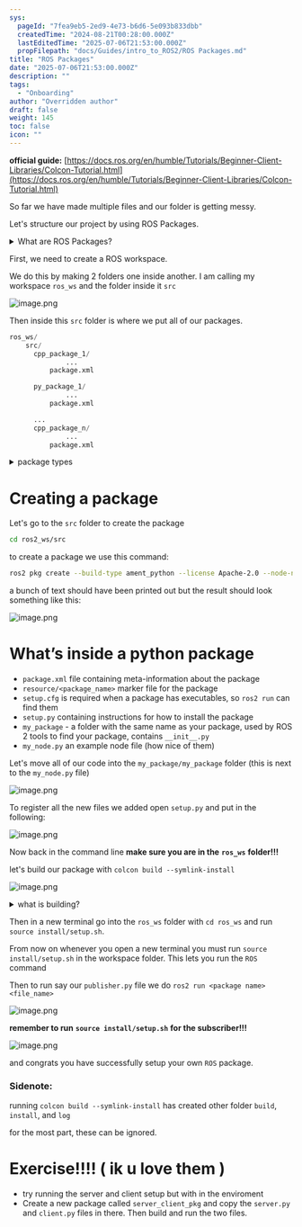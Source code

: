 ```yaml
---
sys:
  pageId: "7fea9eb5-2ed9-4e73-b6d6-5e093b833dbb"
  createdTime: "2024-08-21T00:28:00.000Z"
  lastEditedTime: "2025-07-06T21:53:00.000Z"
  propFilepath: "docs/Guides/intro_to_ROS2/ROS Packages.md"
title: "ROS Packages"
date: "2025-07-06T21:53:00.000Z"
description: ""
tags:
  - "Onboarding"
author: "Overridden author"
draft: false
weight: 145
toc: false
icon: ""
---
```


**official guide:** [https://docs.ros.org/en/humble/Tutorials/Beginner-Client-Libraries/Colcon-Tutorial.html](https://docs.ros.org/en/humble/Tutorials/Beginner-Client-Libraries/Colcon-Tutorial.html)

So far we have made multiple files and our folder is getting messy.

Let's structure our project by using ROS Packages.

<details>
      <summary>What are ROS Packages?</summary>
      ROS Packages are, as the name implies, packages of code that are highly sharable between ROS developers.
  </details>

First, we need to create a ROS workspace.

We do this by making 2 folders one inside another. I am calling my workspace `ros_ws` and the folder inside it `src`

![image.png](https://prod-files-secure.s3.us-west-2.amazonaws.com/d518164a-d88e-44d1-a4ee-3adb3bd8bce0/70706947-fd18-4537-a67b-e12946812d31/image.png?X-Amz-Algorithm=AWS4-HMAC-SHA256&X-Amz-Content-Sha256=UNSIGNED-PAYLOAD&X-Amz-Credential=ASIAZI2LB4662TARYYZD%2F20250715%2Fus-west-2%2Fs3%2Faws4_request&X-Amz-Date=20250715T042947Z&X-Amz-Expires=3600&X-Amz-Security-Token=IQoJb3JpZ2luX2VjECQaCXVzLXdlc3QtMiJHMEUCIQCzZM3ib8VgfypQqliJ19RlfGbzkWwD2NVntb3HOQUM7gIgItR1Mgeaq8CktVdG8AnmpHEl99v%2FkFquNaoxZjCUOOAq%2FwMIPRAAGgw2Mzc0MjMxODM4MDUiDPn61%2BHjzr7M3DjKICrcAxzYpvz0pGEW5J87eBzVgSHBs3RdVfN6JPA%2F0pjUkHrThhQUWuZcZJNWzMkVofQvcJ4elv%2FyN05wWB4baw2W2S870PcsI0guzcvlakA%2FdzweZH4zVFCiyQMG3VVmmYKDg8SAYRyq45TrA%2B8RiN5zEea37%2BFfjXZVPyIgItFEte%2B2pT2gciafHl8xJ6iIXi6Yaho0YZZUvBTKg79n0b4x4yB4pTvM3e9NPQkeXbyCeulhVrLLzL6TSzKpuiqKQsZU71aFPVcwha2ocNRw00qiN%2FGqnzhDdOQxdAIWDcah5Wf%2FDGQaa1skE%2B%2FLoZqeLbebaNIkP91i1nbp8%2FaI54kJLr7j%2F1BM%2BrF5qi%2Bc70%2F1nbdFBtg9Wh8A0aHmc2f1t%2FXA5u1AtAl5QJ8jC0OwB7yNF7NAx42Z1zVsVPmo9bbdf6MUKiqTvLdh83RBPqzCDlI202j2hbpsAXlSVZVYVpBFs2%2BRzm6miAS5JbH80Us2%2BPK0qhYbtEkhNmSe8Ko2qFozKJ7%2FEynTRcM3765GLuJzoHQCs53fpBLJ%2B4xos2N8ephkhoVPMZmIhaIEt0UfJW4yKeHwL9j34R%2FwkyyBXGPHC39ZsFepkVMvqXKbX6yXoTFdGcxcs37ZlkhD0LZwMJuq18MGOqUBA2HZ3MnaKmvpmE%2BoRmJIf5seVF1jF6ceOxD0avzufLtMc%2FE8PRly8gpRoPC9QmE4%2BxswpJi0nisT%2Fz8qLAjTMLyE4ITUllNGZS3QURzUfdlpECIdIzOGIJySF3K5TnX%2BOc5bE7z3zlAMdeB3IyXb5XSnnnwOyoFmOkrI6JLvWKqhsqiWzHIzhXBMHeIwyIhOOTtMhA723GG4exppn3iEAijrWEUn&X-Amz-Signature=32f8ed69ffa23bdf21d7b10abc8f5b59a0ae94bdc50cb56d2b7e7976261e1708&X-Amz-SignedHeaders=host&x-amz-checksum-mode=ENABLED&x-id=GetObject)

Then inside this `src` folder is where we put all of our packages.

```python
ros_ws/
    src/
      cpp_package_1/
		      ...
          package.xml

      py_package_1/
		      ...
          package.xml

      ...
      cpp_package_n/
		      ...
          package.xml

```

<details>

<summary>package types</summary>

packages can be either `C++` or python.

the intern file structure is different for each but for this guide we will stick to creating python packages

</details>

# Creating a package

Let's go to the `src` folder to create the package

```bash
cd ros2_ws/src
```

to create a package we use this command:

```bash
ros2 pkg create --build-type ament_python --license Apache-2.0 --node-name my_node my_package
```

a bunch of text should have been printed out but the result should look something like this:

![image.png](https://prod-files-secure.s3.us-west-2.amazonaws.com/d518164a-d88e-44d1-a4ee-3adb3bd8bce0/e6cf1e3f-8512-4a3e-b131-079f800bf3e8/image.png?X-Amz-Algorithm=AWS4-HMAC-SHA256&X-Amz-Content-Sha256=UNSIGNED-PAYLOAD&X-Amz-Credential=ASIAZI2LB4662TARYYZD%2F20250715%2Fus-west-2%2Fs3%2Faws4_request&X-Amz-Date=20250715T042947Z&X-Amz-Expires=3600&X-Amz-Security-Token=IQoJb3JpZ2luX2VjECQaCXVzLXdlc3QtMiJHMEUCIQCzZM3ib8VgfypQqliJ19RlfGbzkWwD2NVntb3HOQUM7gIgItR1Mgeaq8CktVdG8AnmpHEl99v%2FkFquNaoxZjCUOOAq%2FwMIPRAAGgw2Mzc0MjMxODM4MDUiDPn61%2BHjzr7M3DjKICrcAxzYpvz0pGEW5J87eBzVgSHBs3RdVfN6JPA%2F0pjUkHrThhQUWuZcZJNWzMkVofQvcJ4elv%2FyN05wWB4baw2W2S870PcsI0guzcvlakA%2FdzweZH4zVFCiyQMG3VVmmYKDg8SAYRyq45TrA%2B8RiN5zEea37%2BFfjXZVPyIgItFEte%2B2pT2gciafHl8xJ6iIXi6Yaho0YZZUvBTKg79n0b4x4yB4pTvM3e9NPQkeXbyCeulhVrLLzL6TSzKpuiqKQsZU71aFPVcwha2ocNRw00qiN%2FGqnzhDdOQxdAIWDcah5Wf%2FDGQaa1skE%2B%2FLoZqeLbebaNIkP91i1nbp8%2FaI54kJLr7j%2F1BM%2BrF5qi%2Bc70%2F1nbdFBtg9Wh8A0aHmc2f1t%2FXA5u1AtAl5QJ8jC0OwB7yNF7NAx42Z1zVsVPmo9bbdf6MUKiqTvLdh83RBPqzCDlI202j2hbpsAXlSVZVYVpBFs2%2BRzm6miAS5JbH80Us2%2BPK0qhYbtEkhNmSe8Ko2qFozKJ7%2FEynTRcM3765GLuJzoHQCs53fpBLJ%2B4xos2N8ephkhoVPMZmIhaIEt0UfJW4yKeHwL9j34R%2FwkyyBXGPHC39ZsFepkVMvqXKbX6yXoTFdGcxcs37ZlkhD0LZwMJuq18MGOqUBA2HZ3MnaKmvpmE%2BoRmJIf5seVF1jF6ceOxD0avzufLtMc%2FE8PRly8gpRoPC9QmE4%2BxswpJi0nisT%2Fz8qLAjTMLyE4ITUllNGZS3QURzUfdlpECIdIzOGIJySF3K5TnX%2BOc5bE7z3zlAMdeB3IyXb5XSnnnwOyoFmOkrI6JLvWKqhsqiWzHIzhXBMHeIwyIhOOTtMhA723GG4exppn3iEAijrWEUn&X-Amz-Signature=499538755e4d86df4094cda51456cfed4c5e9156ef1d670c018b6c2284362023&X-Amz-SignedHeaders=host&x-amz-checksum-mode=ENABLED&x-id=GetObject)

# What’s inside a python package

- `package.xml` file containing meta-information about the package
- `resource/<package_name>` marker file for the package
- `setup.cfg` is required when a package has executables, so `ros2 run` can find them
- `setup.py` containing instructions for how to install the package
- `my_package` - a folder with the same name as your package, used by ROS 2 tools to find your package, contains `__init__.py`
- `my_node.py` an example node file (how nice of them)

Let's move all of our code into the `my_package/my_package` folder (this is next to the `my_node.py` file)

![image.png](https://prod-files-secure.s3.us-west-2.amazonaws.com/d518164a-d88e-44d1-a4ee-3adb3bd8bce0/9ce58f11-0da9-4d3e-b86d-506a9685d378/image.png?X-Amz-Algorithm=AWS4-HMAC-SHA256&X-Amz-Content-Sha256=UNSIGNED-PAYLOAD&X-Amz-Credential=ASIAZI2LB4662TARYYZD%2F20250715%2Fus-west-2%2Fs3%2Faws4_request&X-Amz-Date=20250715T042948Z&X-Amz-Expires=3600&X-Amz-Security-Token=IQoJb3JpZ2luX2VjECQaCXVzLXdlc3QtMiJHMEUCIQCzZM3ib8VgfypQqliJ19RlfGbzkWwD2NVntb3HOQUM7gIgItR1Mgeaq8CktVdG8AnmpHEl99v%2FkFquNaoxZjCUOOAq%2FwMIPRAAGgw2Mzc0MjMxODM4MDUiDPn61%2BHjzr7M3DjKICrcAxzYpvz0pGEW5J87eBzVgSHBs3RdVfN6JPA%2F0pjUkHrThhQUWuZcZJNWzMkVofQvcJ4elv%2FyN05wWB4baw2W2S870PcsI0guzcvlakA%2FdzweZH4zVFCiyQMG3VVmmYKDg8SAYRyq45TrA%2B8RiN5zEea37%2BFfjXZVPyIgItFEte%2B2pT2gciafHl8xJ6iIXi6Yaho0YZZUvBTKg79n0b4x4yB4pTvM3e9NPQkeXbyCeulhVrLLzL6TSzKpuiqKQsZU71aFPVcwha2ocNRw00qiN%2FGqnzhDdOQxdAIWDcah5Wf%2FDGQaa1skE%2B%2FLoZqeLbebaNIkP91i1nbp8%2FaI54kJLr7j%2F1BM%2BrF5qi%2Bc70%2F1nbdFBtg9Wh8A0aHmc2f1t%2FXA5u1AtAl5QJ8jC0OwB7yNF7NAx42Z1zVsVPmo9bbdf6MUKiqTvLdh83RBPqzCDlI202j2hbpsAXlSVZVYVpBFs2%2BRzm6miAS5JbH80Us2%2BPK0qhYbtEkhNmSe8Ko2qFozKJ7%2FEynTRcM3765GLuJzoHQCs53fpBLJ%2B4xos2N8ephkhoVPMZmIhaIEt0UfJW4yKeHwL9j34R%2FwkyyBXGPHC39ZsFepkVMvqXKbX6yXoTFdGcxcs37ZlkhD0LZwMJuq18MGOqUBA2HZ3MnaKmvpmE%2BoRmJIf5seVF1jF6ceOxD0avzufLtMc%2FE8PRly8gpRoPC9QmE4%2BxswpJi0nisT%2Fz8qLAjTMLyE4ITUllNGZS3QURzUfdlpECIdIzOGIJySF3K5TnX%2BOc5bE7z3zlAMdeB3IyXb5XSnnnwOyoFmOkrI6JLvWKqhsqiWzHIzhXBMHeIwyIhOOTtMhA723GG4exppn3iEAijrWEUn&X-Amz-Signature=6f4d78157ec09c517ba5f161ae4845af9ccb53a443ebf514e829e7af7f2b0fdd&X-Amz-SignedHeaders=host&x-amz-checksum-mode=ENABLED&x-id=GetObject)

To register all the new files we added open `setup.py` and put in the following:

![image.png](https://prod-files-secure.s3.us-west-2.amazonaws.com/d518164a-d88e-44d1-a4ee-3adb3bd8bce0/1cd7c262-4cae-4496-9d75-c178537d24a2/image.png?X-Amz-Algorithm=AWS4-HMAC-SHA256&X-Amz-Content-Sha256=UNSIGNED-PAYLOAD&X-Amz-Credential=ASIAZI2LB4662TARYYZD%2F20250715%2Fus-west-2%2Fs3%2Faws4_request&X-Amz-Date=20250715T042948Z&X-Amz-Expires=3600&X-Amz-Security-Token=IQoJb3JpZ2luX2VjECQaCXVzLXdlc3QtMiJHMEUCIQCzZM3ib8VgfypQqliJ19RlfGbzkWwD2NVntb3HOQUM7gIgItR1Mgeaq8CktVdG8AnmpHEl99v%2FkFquNaoxZjCUOOAq%2FwMIPRAAGgw2Mzc0MjMxODM4MDUiDPn61%2BHjzr7M3DjKICrcAxzYpvz0pGEW5J87eBzVgSHBs3RdVfN6JPA%2F0pjUkHrThhQUWuZcZJNWzMkVofQvcJ4elv%2FyN05wWB4baw2W2S870PcsI0guzcvlakA%2FdzweZH4zVFCiyQMG3VVmmYKDg8SAYRyq45TrA%2B8RiN5zEea37%2BFfjXZVPyIgItFEte%2B2pT2gciafHl8xJ6iIXi6Yaho0YZZUvBTKg79n0b4x4yB4pTvM3e9NPQkeXbyCeulhVrLLzL6TSzKpuiqKQsZU71aFPVcwha2ocNRw00qiN%2FGqnzhDdOQxdAIWDcah5Wf%2FDGQaa1skE%2B%2FLoZqeLbebaNIkP91i1nbp8%2FaI54kJLr7j%2F1BM%2BrF5qi%2Bc70%2F1nbdFBtg9Wh8A0aHmc2f1t%2FXA5u1AtAl5QJ8jC0OwB7yNF7NAx42Z1zVsVPmo9bbdf6MUKiqTvLdh83RBPqzCDlI202j2hbpsAXlSVZVYVpBFs2%2BRzm6miAS5JbH80Us2%2BPK0qhYbtEkhNmSe8Ko2qFozKJ7%2FEynTRcM3765GLuJzoHQCs53fpBLJ%2B4xos2N8ephkhoVPMZmIhaIEt0UfJW4yKeHwL9j34R%2FwkyyBXGPHC39ZsFepkVMvqXKbX6yXoTFdGcxcs37ZlkhD0LZwMJuq18MGOqUBA2HZ3MnaKmvpmE%2BoRmJIf5seVF1jF6ceOxD0avzufLtMc%2FE8PRly8gpRoPC9QmE4%2BxswpJi0nisT%2Fz8qLAjTMLyE4ITUllNGZS3QURzUfdlpECIdIzOGIJySF3K5TnX%2BOc5bE7z3zlAMdeB3IyXb5XSnnnwOyoFmOkrI6JLvWKqhsqiWzHIzhXBMHeIwyIhOOTtMhA723GG4exppn3iEAijrWEUn&X-Amz-Signature=731f2a4dbfdb55dca94c3ef40b647a5f804a7158ff85ca59a5807e79b515610d&X-Amz-SignedHeaders=host&x-amz-checksum-mode=ENABLED&x-id=GetObject)

Now back in the command line **make sure you are in the** **`ros_ws`** **folder!!!**

let's build our package with `colcon build --symlink-install`

![image.png](https://prod-files-secure.s3.us-west-2.amazonaws.com/d518164a-d88e-44d1-a4ee-3adb3bd8bce0/2f2a0d27-b173-48fd-b189-5f5c0ce65619/image.png?X-Amz-Algorithm=AWS4-HMAC-SHA256&X-Amz-Content-Sha256=UNSIGNED-PAYLOAD&X-Amz-Credential=ASIAZI2LB4662TARYYZD%2F20250715%2Fus-west-2%2Fs3%2Faws4_request&X-Amz-Date=20250715T042948Z&X-Amz-Expires=3600&X-Amz-Security-Token=IQoJb3JpZ2luX2VjECQaCXVzLXdlc3QtMiJHMEUCIQCzZM3ib8VgfypQqliJ19RlfGbzkWwD2NVntb3HOQUM7gIgItR1Mgeaq8CktVdG8AnmpHEl99v%2FkFquNaoxZjCUOOAq%2FwMIPRAAGgw2Mzc0MjMxODM4MDUiDPn61%2BHjzr7M3DjKICrcAxzYpvz0pGEW5J87eBzVgSHBs3RdVfN6JPA%2F0pjUkHrThhQUWuZcZJNWzMkVofQvcJ4elv%2FyN05wWB4baw2W2S870PcsI0guzcvlakA%2FdzweZH4zVFCiyQMG3VVmmYKDg8SAYRyq45TrA%2B8RiN5zEea37%2BFfjXZVPyIgItFEte%2B2pT2gciafHl8xJ6iIXi6Yaho0YZZUvBTKg79n0b4x4yB4pTvM3e9NPQkeXbyCeulhVrLLzL6TSzKpuiqKQsZU71aFPVcwha2ocNRw00qiN%2FGqnzhDdOQxdAIWDcah5Wf%2FDGQaa1skE%2B%2FLoZqeLbebaNIkP91i1nbp8%2FaI54kJLr7j%2F1BM%2BrF5qi%2Bc70%2F1nbdFBtg9Wh8A0aHmc2f1t%2FXA5u1AtAl5QJ8jC0OwB7yNF7NAx42Z1zVsVPmo9bbdf6MUKiqTvLdh83RBPqzCDlI202j2hbpsAXlSVZVYVpBFs2%2BRzm6miAS5JbH80Us2%2BPK0qhYbtEkhNmSe8Ko2qFozKJ7%2FEynTRcM3765GLuJzoHQCs53fpBLJ%2B4xos2N8ephkhoVPMZmIhaIEt0UfJW4yKeHwL9j34R%2FwkyyBXGPHC39ZsFepkVMvqXKbX6yXoTFdGcxcs37ZlkhD0LZwMJuq18MGOqUBA2HZ3MnaKmvpmE%2BoRmJIf5seVF1jF6ceOxD0avzufLtMc%2FE8PRly8gpRoPC9QmE4%2BxswpJi0nisT%2Fz8qLAjTMLyE4ITUllNGZS3QURzUfdlpECIdIzOGIJySF3K5TnX%2BOc5bE7z3zlAMdeB3IyXb5XSnnnwOyoFmOkrI6JLvWKqhsqiWzHIzhXBMHeIwyIhOOTtMhA723GG4exppn3iEAijrWEUn&X-Amz-Signature=3bd7d1f1ffb28ab9295efc1222ecad1a79f32e41448d745bd84debb9fee5b9ad&X-Amz-SignedHeaders=host&x-amz-checksum-mode=ENABLED&x-id=GetObject)

<details>

<summary>what is building?</summary>

if you are a CS major at Rose-Hulman you will learn the answer to this in CSSE132

but TLDR; is it combines all the code files into one program that can be run easily 

</details>

Then in a new terminal go into the `ros_ws` folder with `cd ros_ws` and run `source install/setup.sh`. 

From now on whenever you open a new terminal you must run `source install/setup.sh` in the workspace folder. This lets you run the `ROS` command

Then to run say our `publisher.py` file we do `ros2 run <package name> <file_name>`

![image.png](https://prod-files-secure.s3.us-west-2.amazonaws.com/d518164a-d88e-44d1-a4ee-3adb3bd8bce0/4f4b1219-3a44-4632-aa0a-ce3471699f59/image.png?X-Amz-Algorithm=AWS4-HMAC-SHA256&X-Amz-Content-Sha256=UNSIGNED-PAYLOAD&X-Amz-Credential=ASIAZI2LB4662TARYYZD%2F20250715%2Fus-west-2%2Fs3%2Faws4_request&X-Amz-Date=20250715T042948Z&X-Amz-Expires=3600&X-Amz-Security-Token=IQoJb3JpZ2luX2VjECQaCXVzLXdlc3QtMiJHMEUCIQCzZM3ib8VgfypQqliJ19RlfGbzkWwD2NVntb3HOQUM7gIgItR1Mgeaq8CktVdG8AnmpHEl99v%2FkFquNaoxZjCUOOAq%2FwMIPRAAGgw2Mzc0MjMxODM4MDUiDPn61%2BHjzr7M3DjKICrcAxzYpvz0pGEW5J87eBzVgSHBs3RdVfN6JPA%2F0pjUkHrThhQUWuZcZJNWzMkVofQvcJ4elv%2FyN05wWB4baw2W2S870PcsI0guzcvlakA%2FdzweZH4zVFCiyQMG3VVmmYKDg8SAYRyq45TrA%2B8RiN5zEea37%2BFfjXZVPyIgItFEte%2B2pT2gciafHl8xJ6iIXi6Yaho0YZZUvBTKg79n0b4x4yB4pTvM3e9NPQkeXbyCeulhVrLLzL6TSzKpuiqKQsZU71aFPVcwha2ocNRw00qiN%2FGqnzhDdOQxdAIWDcah5Wf%2FDGQaa1skE%2B%2FLoZqeLbebaNIkP91i1nbp8%2FaI54kJLr7j%2F1BM%2BrF5qi%2Bc70%2F1nbdFBtg9Wh8A0aHmc2f1t%2FXA5u1AtAl5QJ8jC0OwB7yNF7NAx42Z1zVsVPmo9bbdf6MUKiqTvLdh83RBPqzCDlI202j2hbpsAXlSVZVYVpBFs2%2BRzm6miAS5JbH80Us2%2BPK0qhYbtEkhNmSe8Ko2qFozKJ7%2FEynTRcM3765GLuJzoHQCs53fpBLJ%2B4xos2N8ephkhoVPMZmIhaIEt0UfJW4yKeHwL9j34R%2FwkyyBXGPHC39ZsFepkVMvqXKbX6yXoTFdGcxcs37ZlkhD0LZwMJuq18MGOqUBA2HZ3MnaKmvpmE%2BoRmJIf5seVF1jF6ceOxD0avzufLtMc%2FE8PRly8gpRoPC9QmE4%2BxswpJi0nisT%2Fz8qLAjTMLyE4ITUllNGZS3QURzUfdlpECIdIzOGIJySF3K5TnX%2BOc5bE7z3zlAMdeB3IyXb5XSnnnwOyoFmOkrI6JLvWKqhsqiWzHIzhXBMHeIwyIhOOTtMhA723GG4exppn3iEAijrWEUn&X-Amz-Signature=1d702f8d6fed8f40ddd2bf5f871349f04e24ff75bebad0a7479d5ec950a3ade3&X-Amz-SignedHeaders=host&x-amz-checksum-mode=ENABLED&x-id=GetObject)

**remember to run** **`source install/setup.sh`** **for the subscriber!!!**

![image.png](https://prod-files-secure.s3.us-west-2.amazonaws.com/d518164a-d88e-44d1-a4ee-3adb3bd8bce0/02121119-dad4-49ec-8356-c956108b4243/image.png?X-Amz-Algorithm=AWS4-HMAC-SHA256&X-Amz-Content-Sha256=UNSIGNED-PAYLOAD&X-Amz-Credential=ASIAZI2LB4662TARYYZD%2F20250715%2Fus-west-2%2Fs3%2Faws4_request&X-Amz-Date=20250715T042948Z&X-Amz-Expires=3600&X-Amz-Security-Token=IQoJb3JpZ2luX2VjECQaCXVzLXdlc3QtMiJHMEUCIQCzZM3ib8VgfypQqliJ19RlfGbzkWwD2NVntb3HOQUM7gIgItR1Mgeaq8CktVdG8AnmpHEl99v%2FkFquNaoxZjCUOOAq%2FwMIPRAAGgw2Mzc0MjMxODM4MDUiDPn61%2BHjzr7M3DjKICrcAxzYpvz0pGEW5J87eBzVgSHBs3RdVfN6JPA%2F0pjUkHrThhQUWuZcZJNWzMkVofQvcJ4elv%2FyN05wWB4baw2W2S870PcsI0guzcvlakA%2FdzweZH4zVFCiyQMG3VVmmYKDg8SAYRyq45TrA%2B8RiN5zEea37%2BFfjXZVPyIgItFEte%2B2pT2gciafHl8xJ6iIXi6Yaho0YZZUvBTKg79n0b4x4yB4pTvM3e9NPQkeXbyCeulhVrLLzL6TSzKpuiqKQsZU71aFPVcwha2ocNRw00qiN%2FGqnzhDdOQxdAIWDcah5Wf%2FDGQaa1skE%2B%2FLoZqeLbebaNIkP91i1nbp8%2FaI54kJLr7j%2F1BM%2BrF5qi%2Bc70%2F1nbdFBtg9Wh8A0aHmc2f1t%2FXA5u1AtAl5QJ8jC0OwB7yNF7NAx42Z1zVsVPmo9bbdf6MUKiqTvLdh83RBPqzCDlI202j2hbpsAXlSVZVYVpBFs2%2BRzm6miAS5JbH80Us2%2BPK0qhYbtEkhNmSe8Ko2qFozKJ7%2FEynTRcM3765GLuJzoHQCs53fpBLJ%2B4xos2N8ephkhoVPMZmIhaIEt0UfJW4yKeHwL9j34R%2FwkyyBXGPHC39ZsFepkVMvqXKbX6yXoTFdGcxcs37ZlkhD0LZwMJuq18MGOqUBA2HZ3MnaKmvpmE%2BoRmJIf5seVF1jF6ceOxD0avzufLtMc%2FE8PRly8gpRoPC9QmE4%2BxswpJi0nisT%2Fz8qLAjTMLyE4ITUllNGZS3QURzUfdlpECIdIzOGIJySF3K5TnX%2BOc5bE7z3zlAMdeB3IyXb5XSnnnwOyoFmOkrI6JLvWKqhsqiWzHIzhXBMHeIwyIhOOTtMhA723GG4exppn3iEAijrWEUn&X-Amz-Signature=7eba37deb4f7872785a2c0e380a1c4e817b2cd001109896a4887dff74e1a54a4&X-Amz-SignedHeaders=host&x-amz-checksum-mode=ENABLED&x-id=GetObject)

and congrats you have successfully setup your own `ROS` package.

### Sidenote:

running `colcon build --symlink-install` has created other folder `build`, `install`, and `log`

for the most part, these can be ignored.

# Exercise!!!! ( ik u love them )

- try running the server and client setup but with in the enviroment
- Create a new package called `server_client_pkg` and copy the `server.py` and `client.py` files in there. Then build and run the two files.
